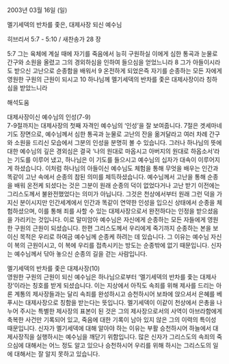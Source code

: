 2003년 03월 16일 (일)

멜기세덱의 반차를 좇은, 대제사장 되신 예수님



히브리서 5:7 - 5:10 / 새찬송가 28 장


5:7 그는 육체에 계실 때에 자기를 죽음에서 능히 구원하실 이에게 심한 통곡과 눈물로 간구와 소원을 올렸고 그의 경외하심을 인하여 들으심을 얻었느니라 8 그가 아들이시라도 받으신 고난으로 순종함을 배워서 9 온전하게 되었은즉 자기를 순종하는 모든 자에게 영원한 구원의 근원이 되시고 
10 하나님께 멜기세덱의 반차를 좇은 대제사장이라 칭하심을 받았느니라

해석도움





대제사장이신 예수님의 인성(7-9)  
7-9절까지는 대제사장의 첫째 자격인 예수님의 ‘인성’을 잘 보여줍니다. 7절은 겟세마네 기도 장면으로, 예수님께서 심한 통곡과 눈물로 고난의 잔을 옮겨달라고 여러 차례 간구와 소원을 드리신 모습에서 그분의 인성을 분명히 볼 수 있습니다. 그러나 하나님의 뜻에 대한 예수님의 깊은 경외심은 결국 ‘나의 원대로 마옵시고 아버지의 원대로 하옵소서’라는 기도를 이루어 냈고, 하나님은 이 기도를 들으시고 예수님의 십자가 대속이 이루어지게 하셨습니다. 이처럼 하나님의 아들이신 예수님도 체험을 통해 무엇을 배우는 인간과 똑같이 고난 속에서 순종의 참된 의미를 체득하셨습니다. 예수님께서 고난을 통해 순종을 배워 온전케 되셨다는 것은 그분이 원래 순종의 덕이 없었다거나 고난 받기 이전에는 그리스도께서 불완전했었다는 의미가 아닙니다. 그것은 천상에서부터 원래 그런 덕을 가지신 분이시지만 인간세계에서 인간과 똑같이 연약한 인성을 입으신 상태에서 순종을 체험하셨으며, 이를 통해 죄를 사할 수 있는 대제사장으로서 완전하다는 인정을 받으셨음을 가리키는 것입니다. 이로 말미암아 예수님은 자신에게 순종하는 모든 자들에게 영원한 구원의 근원이 되셨습니다. 한편 그리스도께서 우리에게 죽기까지 순종하는 본을 보이신 목적은 우리로 하여금 예수님께 순종케 하려는 데 있습니다. 그 이유는 예수님 자신이 복의 근원이시고, 이 복에 우리를 접촉시키는 방도는 순종밖에 없기 때문입니다. 신자는 예수님께서 닦아 놓으신 순종의 길을 걷는 사람입니다. 

멜기세덱의 반차를 좇은 대제사장(10)  
영원한 구원의 근원이 되신 예수님은 하나님으로부터 ‘멜기세덱의 반차를 좇는 대제사장’이라는 칭호를 받게 되셨습니다. 이는 지상에서 아직도 속죄를 위해 제사를 드리는 아론 계통의 제사장들과는 달리 속죄를 완성하시고 승천하시어 보좌에 앉으셔서 은혜를 베푸시는 대제사장으로 칭함을 받는다는 뜻입니다. 멜기세덱이 이같이 천상에서 은총을 나누어 주시는 특별한 제사장의 표본이 된 것은 그의 제사장으로서의 사역이 아브라함에게 축복한 사건만 기록되어 있고, 죽음에 대한 기록이 남아 있지 않은 그의 이력의 특이성 때문입니다. 신자가 멜기세덱에 대해 알아야 하는 이유는 부활 승천하시어 하늘에서 대제사장직을 실행하시는 예수님을 깨닫기 위함입니다. 많은 신자가 그리스도의 속죄의 죽으심에 대해서는 어느 정도 알고 있으나 승천하시어 우리를 위해 하시는 그리스도의 일에 대해서는 잘 알지 못하고 있습니다.